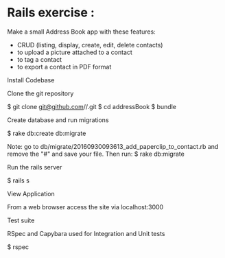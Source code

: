 # Rails exercise :
Make a small Address Book app with these features:
- CRUD (listing, display, create, edit, delete contacts)
- to upload a picture attached to a contact
- to tag a contact
- to export a contact in PDF format


Install Codebase

Clone the git repository

$ git clone git@github.com//.git
$ cd addressBook
$ bundle


Create database and run migrations

$ rake db:create db:migrate

Note:
go to db/migrate/20160930093613_add_paperclip_to_contact.rb and remove the "#" and save your file.
Then run:
$ rake db:migrate


Run the rails server

$ rails s

View Application

From a web browser access the site via localhost:3000

Test suite

RSpec and Capybara used for Integration and Unit tests

$ rspec